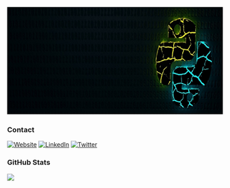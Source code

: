 <a href="#">
  <img src="https://github.com/niel-conradie/niel-conradie/raw/main/logo.jpg" height="250" width="100%">
</a>

###  Contact

[![Website](https://img.shields.io/badge/Niel-Conradie-3A8EED?style=for-the-badge&style=social&logoColor=white)]()
[![LinkedIn](https://img.shields.io/badge/LinkedIn-0077B5?style=for-the-badge&style=social&logo=linkedin&logoColor=white)]()
[![Twitter](https://img.shields.io/badge/-Twitter-00acee?style=flat-square&logo=Twitter&logoColor=white)](https://twitter.com/niel_conradie)

### GitHub Stats

<a>
  <img src="https://github-readme-stats.vercel.app/api?username=niel-conradie&show_icons=true&count_private=true&theme=merko" height="165">
</a>
